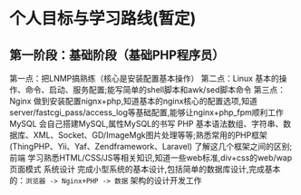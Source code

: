 # 个人目标与学习路线(暂定)

## 第一阶段：基础阶段（基础PHP程序员）
第一点：把LNMP搞熟练（核心是安装配置基本操作）
第二点：Linux
    基本的操作、命令、启动、服务配置;能写简单的shell脚本和awk/sed脚本命令
第三点：Nginx
    做到安装配置nignx+php,知道基本的nginx核心的配置选项,知道server/fastcgi_pass/access_log等基础配置,能够让nginx+php_fpm顺利工作
MySQL
    会自己搭建MySQL,属性MySQL的书写
PHP
    基本语法数组、字符串、数据库、XML、Socket、GD/ImageMgk图片处理等等;熟悉常用的PHP框架(ThingPHP、Yii、Yaf、Zendframework、Laravel)
    了解这几个框架之间的区别;
前端
    学习熟悉HTML/CSS/JS等相关知识,知道一些web标准,div+css的web/wap页面模式
系统设计
    完成小型系统的基本设计,包括简单的数据库设计,完成基本的：`浏览器 -> Nginx+PHP -> 数据` 架构的设计开发工作
    
